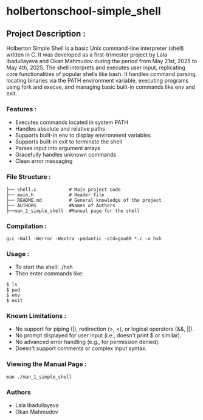 # holbertonschool-simple_shell



## Project Description : 
Holberton Simple Shell is a basic Unix command-line interpreter (shell) written in C. 
It was developed as a first-trimester project by Lala Ibadullayeva and Okan Mahmudov during the period from May 21st, 2025 to May 4th, 2025.
The shell interprets and executes user input, replicating core functionalities of popular shells like bash. 
It handles command parsing, locating binaries via the PATH environment variable, executing programs using fork and execve, and managing basic built-in commands like env and exit.

### Features : 
- Executes commands located in system PATH
- Handles absolute and relative paths
- Supports built-in env to display environment variables
- Supports built-in exit to terminate the shell
- Parses input into argument arrays
- Gracefully handles unknown commands
- Clean error messaging


### File Structure : 

```
├── shell.c            # Main project code
├── main.h             # Header file
├── README.md          # General knowledge of the project
├── AUTHORS            #Names of Authors
├──man_1_simple_shell  #Manual page for the shell

````


### Compilation :
````
gcc -Wall -Werror -Wextra -pedantic -std=gnu89 *.c -o hsh
````

### Usage : 
- To start the shell: ./hsh
- Then enter commands like:
```
$ ls
$ pwd
$ env
$ exit
```

### Known Limitations :
- No support for piping (|), redirection (>, <), or logical operators (&&, ||).
- No prompt displayed for user input (i.e., doesn't print $ or similar).
- No advanced error handling (e.g., for permission denied).
- Doesn't support comments or complex input syntax.


### Viewing the Manual Page : 

````
man ./man_1_simple_shell
````


### Authors
- Lala Ibadullayeva
- Okan Mahmudov
